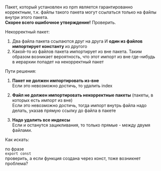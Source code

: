 Пакет, который установлен из npm является гарантированно корректным, т.к. файлы такого пакета могут ссылаться только на файлы внутри этого пакета.  
**Скорее всего ошибочное утверждение!** Проверить.

Некорректный пакет:

1) Два файла пакета ссылаются друг на друга И **один из файлов импортирует константу** из другого
2) Какой-то из файлов пакета импортирует из вне пакета. Таким образом возникает вероятность, что этот импорт из вне где-нибудь в иерархии попадет на некорректный пакет

Пути решения:

1) **Пакет не должен импортировать из-вне**  
   Если это невозможно достичь, то удалить index

2) **Файл не должен импортировать некорректные пакеты** (пакеты, в которых есть импорт из вне)  
   Если это невозможно достичь, тогда импорт внутрь файла надо делать, указав прямую ссылку до файла в пакете

3) **Надо удалить все индексы**  
   Если и останутся зацикливания, то только прямые - между двумя файлами.

Как искать:

по фразе  
`export const`  
проверить, а если функция создана через конст, тоже возникнет проблема?  

